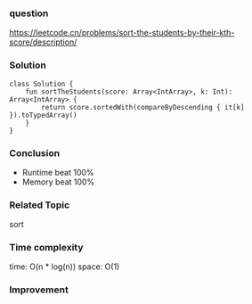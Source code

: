 ### question
https://leetcode.cn/problems/sort-the-students-by-their-kth-score/description/

### Solution
```
class Solution {
    fun sortTheStudents(score: Array<IntArray>, k: Int): Array<IntArray> {
       	return score.sortedWith(compareByDescending { it[k] }).toTypedArray()
    }
}
```

### Conclusion
- Runtime beat 100% 
- Memory beat 100%

### Related Topic
sort

### Time complexity
time: O(n * log(n))
space: O(1)

### Improvement